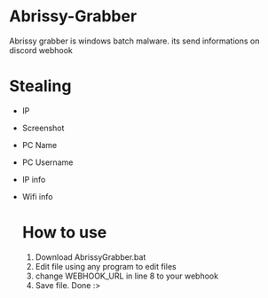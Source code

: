 # Abrissy-Grabber
Abrissy grabber is windows batch malware. its send informations on discord webhook

# Stealing
- IP
- Screenshot
- PC Name
- PC Username
- IP info
- Wifi info

  # How to use
  1. Download AbrissyGrabber.bat
  2. Edit file using any program to edit files
  3. change WEBHOOK_URL in line 8 to your webhook
  4. Save file.
     Done :>
